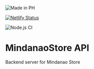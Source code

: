 ![Made in PH](https://img.shields.io/badge/Made%20in-The%20Philippines-blue?style=for-the-badge)

[![Netlify Status](https://api.netlify.com/api/v1/badges/7469a9b6-0821-4295-8c9a-6eb0cf505a3f/deploy-status)](https://app.netlify.com/sites/mindanaostore/deploys)

![Node.js CI](https://github.com/KBPsystem777/cpia-server/workflows/Node.js%20CI/badge.svg)

# MindanaoStore API

Backend server for Mindanao Store
